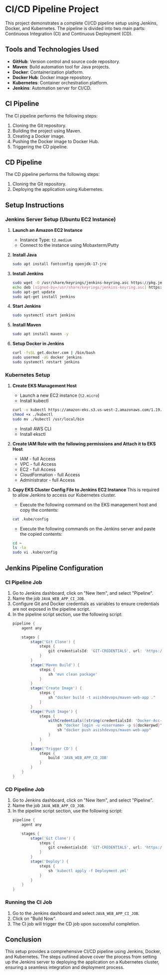 # CI/CD Pipeline Project

This project demonstrates a complete CI/CD pipeline setup using Jenkins, Docker, and Kubernetes. The pipeline is divided into two main parts: Continuous Integration (CI) and Continuous Deployment (CD).

## Tools and Technologies Used

- **GitHub**: Version control and source code repository.
- **Maven**: Build automation tool for Java projects.
- **Docker**: Containerization platform.
- **Docker Hub**: Docker image repository.
- **Kubernetes**: Container orchestration platform.
- **Jenkins**: Automation server for CI/CD.

## CI Pipeline

The CI pipeline performs the following steps:
1. Cloning the Git repository.
2. Building the project using Maven.
3. Creating a Docker image.
4. Pushing the Docker image to Docker Hub.
5. Triggering the CD pipeline.

## CD Pipeline

The CD pipeline performs the following steps:
1. Cloning the Git repository.
2. Deploying the application using Kubernetes.

## Setup Instructions

### Jenkins Server Setup (Ubuntu EC2 Instance)

1. **Launch an Amazon EC2 Instance**
    - Instance Type: `t2.medium`
    - Connect to the instance using Mobaxterm/Putty

2. **Install Java**
    ```bash
    sudo apt install fontconfig openjdk-17-jre
    ```

3. **Install Jenkins**
    ```bash
    sudo wget -O /usr/share/keyrings/jenkins-keyring.asc https://pkg.jenkins.io/debian-stable/jenkins.io-2023.key
    echo deb [signed-by=/usr/share/keyrings/jenkins-keyring.asc] https://pkg.jenkins.io/debian-stable binary/ | sudo tee /etc/apt/sources.list.d/jenkins.list > /dev/null
    sudo apt-get update
    sudo apt-get install jenkins
    ```

4. **Start Jenkins**
    ```bash
    sudo systemctl start jenkins
    ```

5. **Install Maven**
    ```bash
    sudo apt install maven -y
    ```

6. **Setup Docker in Jenkins**
    ```bash
    curl -fsSL get.docker.com | /bin/bash
    sudo usermod -aG docker jenkins
    sudo systemctl restart jenkins
    ```

### Kubernetes Setup

1. **Create EKS Management Host**
    - Launch a new EC2 instance (`t2.micro`)
    - Install kubectl
    ```bash
    curl -o kubectl https://amazon-eks.s3.us-west-2.amazonaws.com/1.19.6/2021-01-05/bin/linux/amd64/kubectl
    chmod +x ./kubectl
    sudo mv ./kubectl /usr/local/bin
    ```
    - Install AWS CLI
    - Install eksctl

2. **Create IAM Role with the following permissions and Attach it to EKS Host**
    - IAM - full Access
    - VPC - full Access
    - EC2 - full Access
    - CloudFormation - full Access
    - Administrator - full Access

3. **Copy EKS Cluster Config File to Jenkins EC2 Instance**
    This is required to allow Jenkins to access our Kubernetes cluster.
    - Execute the following command on the EKS management host and copy the contents:
    ```bash
    cat .kube/config
    ```
    - Execute the following commands on the Jenkins server and paste the copied contents:
    ```bash
    cd ~
    ls -la
    sudo vi .kube/config
    ```

## Jenkins Pipeline Configuration

### CI Pipeline Job

1. Go to Jenkins dashboard, click on "New Item", and select "Pipeline".
2. Name the job `JAVA_WEB_APP_CI_JOB`.
3. Configure Git and Docker credentials as variables to ensure credentials are not exposed in the pipeline script.
4. In the pipeline script section, use the following script:
    ```groovy
    pipeline {
        agent any

        stages {
            stage('Git Clone') {
                steps {
                    git credentialsId: 'GIT-CREDENTIALS', url: 'https://github.com/asishpa/MAVEN-WEB-APP.git'
                }
            }
            stage('Maven Build') {
                steps {
                    sh 'mvn clean package'
                }
            }
            stage('Create Image') {
                steps {
                    sh "docker build -t asishdevops/maven-web-app ."
                }
            }
            stage('Push Image') {
                steps {
                    withCredentials([string(credentialsId: 'Docker-Acc-Pwd', variable: 'dockerpwd')]) {
                        sh "docker login -u <username> -p ${dockerpwd}"
                        sh "docker push asishdevops/maven-web-app"
                    }
                }
            }
            stage('Trigger CD') {
                steps {
                    build 'JAVA_WEB_APP_CD_JOB'
                }
            }
        }
    }
    ```

### CD Pipeline Job

1. Go to Jenkins dashboard, click on "New Item", and select "Pipeline".
2. Name the job `JAVA_WEB_APP_CD_JOB`.
3. In the pipeline script section, use the following script:
    ```groovy
    pipeline {
        agent any

        stages {
            stage('Git Clone') {
                steps {
                    git credentialsId: 'GIT-CREDENTIALS', url: 'https://github.com/asishpa/MAVEN-WEB-APP.git'
                }
            }
            stage('Deploy') {
                steps {
                    sh 'kubectl apply -f Deployment.yml'
                }
            }
        }
    }
    ```

### Running the CI Job

1. Go to the Jenkins dashboard and select `JAVA_WEB_APP_CI_JOB`.
2. Click on "Build Now".
3. The CI job will trigger the CD job upon successful completion.

## Conclusion

This setup provides a comprehensive CI/CD pipeline using Jenkins, Docker, and Kubernetes. The steps outlined above cover the process from setting up the Jenkins server to deploying the application on a Kubernetes cluster, ensuring a seamless integration and deployment process.
